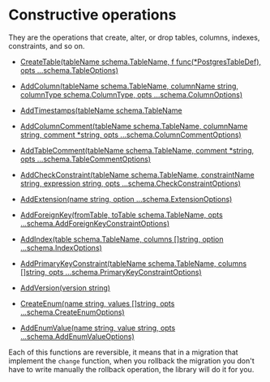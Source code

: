 # Constructive operations

They are the operations that create, alter, or drop tables, columns, indexes, constraints, and so on.

- [CreateTable(tableName schema.TableName, f func(*PostgresTableDef), opts ...schema.TableOptions)](https://pkg.go.dev/github.com/alexisvisco/amigo/pkg/schema/pg#Schema.CreateTable)

- [AddColumn(tableName schema.TableName, columnName string, columnType schema.ColumnType, opts ...schema.ColumnOptions)](https://pkg.go.dev/github.com/alexisvisco/amigo/pkg/schema/pg#Schema.AddColumn)

- [AddTimestamps(tableName schema.TableName](https://pkg.go.dev/github.com/alexisvisco/amigo/pkg/schema/pg#Schema.AddTimestamps)

- [AddColumnComment(tableName schema.TableName, columnName string, comment *string, opts ...schema.ColumnCommentOptions)](https://pkg.go.dev/github.com/alexisvisco/amigo/pkg/schema/pg#Schema.AddColumnComment)

- [AddTableComment(tableName schema.TableName, comment *string, opts ...schema.TableCommentOptions)](https://pkg.go.dev/github.com/alexisvisco/amigo/pkg/schema/pg#Schema.AddTableComment) 

- [AddCheckConstraint(tableName schema.TableName, constraintName string, expression string, opts ...schema.CheckConstraintOptions)](https://pkg.go.dev/github.com/alexisvisco/amigo/pkg/schema/pg#Schema.AddCheckConstraint)

- [AddExtension(name string, option ...schema.ExtensionOptions)](https://pkg.go.dev/github.com/alexisvisco/amigo/pkg/schema/pg#Schema.AddExtension)

- [AddForeignKey(fromTable, toTable schema.TableName, opts ...schema.AddForeignKeyConstraintOptions)](https://pkg.go.dev/github.com/alexisvisco/amigo/pkg/schema/pg#Schema.AddForeignKeyConstraint)

- [AddIndex(table schema.TableName, columns []string, option ...schema.IndexOptions)](https://pkg.go.dev/github.com/alexisvisco/amigo/pkg/schema/pg#Schema.AddIndex)

- [AddPrimaryKeyConstraint(tableName schema.TableName, columns []string, opts ...schema.PrimaryKeyConstraintOptions)](https://pkg.go.dev/github.com/alexisvisco/amigo/pkg/schema/pg#Schema.AddPrimaryKeyConstraint)

- [AddVersion(version string)](https://pkg.go.dev/github.com/alexisvisco/amigo/pkg/schema/base#Schema.AddVersion)

- [CreateEnum(name string, values []string, opts ...schema.CreateEnumOptions)](https://pkg.go.dev/github.com/alexisvisco/amigo/pkg/schema/pg#Schema.CreateEnum)

- [AddEnumValue(name string, value string, opts ...schema.AddEnumValueOptions)](https://pkg.go.dev/github.com/alexisvisco/amigo/pkg/schema/pg#Schema.AddEnumValue) 

Each of this functions are reversible, it means that in a migration that implement the `change` function, when you
rollback the migration you don't have to write manually the rollback operation, the library will do it for you.
